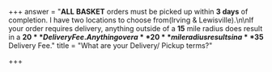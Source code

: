 +++
answer = "**ALL** **BASKET** orders must be picked up within **3 days** of completion. I have two locations to choose from(Irving & Lewisville).\n\nIf your order requires delivery, anything outside of a **15** mile radius does result in a **$20** Delivery Fee. Anything over a **20** mile radius results in a **$35** Delivery Fee."
title = "What are your Delivery/ Pickup terms?"

+++
